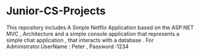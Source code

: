 # Junior-CS-Projects
This repository includes A Simple Netflix Application based on the ASP.NET MVC , Architecture and a simple console application that represents a simple chat application , that interacts with a database . For Administrator.UserName : Peter , Password :1234 
